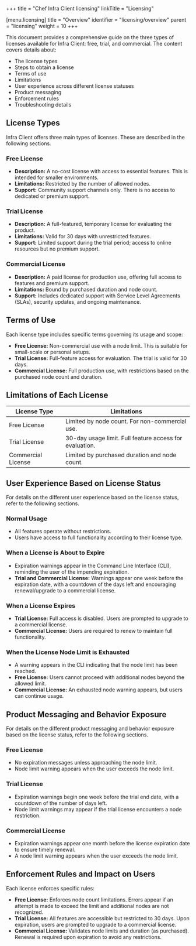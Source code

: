+++
title = "Chef Infra Client licensing"
linkTitle = "Licensing"

[menu.licensing]
title = "Overview"
identifier = "licensing/overview"
parent = "licensing"
weight = 10
+++

This document provides a comprehensive guide on the three types of licenses available for Infra Client: free, trial, and commercial. The content covers details about:

- The license types
- Steps to obtain a license
- Terms of use
- Limitations
- User experience across different license statuses
- Product messaging
- Enforcement rules
- Troubleshooting details

## License Types

Infra Client offers three main types of licenses. These are described in the following sections.

### Free License

- **Description:** A no-cost license with access to essential features. This is intended for smaller environments.
- **Limitations:** Restricted by the number of allowed nodes.
- **Support:** Community support channels only. There is no access to dedicated or premium support.

### Trial License

- **Description:** A full-featured, temporary license for evaluating the product.
- **Limitations:** Valid for 30 days with unrestricted features.
- **Support:** Limited support during the trial period; access to online resources but no premium support.

### Commercial License

- **Description:** A paid license for production use, offering full access to features and premium support.
- **Limitations:** Bound by purchased duration and node count.
- **Support:** Includes dedicated support with Service Level Agreements (SLAs), security updates, and ongoing maintenance.

## Terms of Use

Each license type includes specific terms governing its usage and scope:

- **Free License:** Non-commercial use with a node limit. This is suitable for small-scale or personal setups.
- **Trial License:** Full-feature access for evaluation. The trial is valid for 30 days.
- **Commercial License:** Full production use, with restrictions based on the purchased node count and duration.

## Limitations of Each License

| License Type       | Limitations                                       |
|--------------------|---------------------------------------------------|
| Free License       | Limited by node count. For non-commercial use.        |
| Trial License      | 30-day usage limit. Full feature access for evaluation. |
| Commercial License | Limited by purchased duration and node count.     |

## User Experience Based on License Status

For details on the different user experience based on the license status, refer to the following sections.

### Normal Usage

- All features operate without restrictions.
- Users have access to full functionality according to their license type.

### When a License is About to Expire

- Expiration warnings appear in the Command Line Interface (CLI), reminding the user of the impending expiration.
- **Trial and Commercial License:** Warnings appear one week before the expiration date, with a countdown of the days left and encouraging renewal/upgrade to a commercial license.

### When a License Expires

- **Trial License:** Full access is disabled. Users are prompted to upgrade to a commercial license.
- **Commercial License:** Users are required to renew to maintain full functionality.

### When the License Node Limit is Exhausted

- A warning appears in the CLI indicating that the node limit has been reached.
- **Free License:** Users cannot proceed with additional nodes beyond the allowed limit.
- **Commercial License:** An exhausted node warning appears, but users can continue usage.

## Product Messaging and Behavior Exposure

For details on the different product messaging and behavior exposure based on the license status, refer to the following sections.

### Free License

- No expiration messages unless approaching the node limit.
- Node limit warning appears when the user exceeds the node limit.

### Trial License

- Expiration warnings begin one week before the trial end date, with a countdown of the number of days left.
- Node limit warnings may appear if the trial license encounters a node restriction.

### Commercial License

- Expiration warnings appear one month before the license expiration date to ensure timely renewal.
- A node limit warning appears when the user exceeds the node limit.

## Enforcement Rules and Impact on Users

Each license enforces specific rules:

- **Free License:** Enforces node count limitations. Errors appear if an attempt is made to exceed the limit and additional nodes are not recognized.
- **Trial License:** All features are accessible but restricted to 30 days. Upon expiration, users are prompted to upgrade to a commercial license.
- **Commercial License:** Validates node limits and duration (as purchased). Renewal is required upon expiration to avoid any restrictions.
